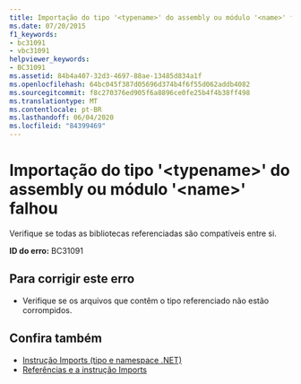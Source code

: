```yaml
---
title: Importação do tipo '<typename>' do assembly ou módulo '<name>' falhou
ms.date: 07/20/2015
f1_keywords:
- bc31091
- vbc31091
helpviewer_keywords:
- BC31091
ms.assetid: 84b4a407-32d3-4697-88ae-13485d834a1f
ms.openlocfilehash: 64bc045f387d05696d374b4f6f55d062addb4082
ms.sourcegitcommit: f8c270376ed905f6a8896ce0fe25b4f4b38ff498
ms.translationtype: MT
ms.contentlocale: pt-BR
ms.lasthandoff: 06/04/2020
ms.locfileid: "84399469"
---
```

# <a name="import-of-type-typename-from-assembly-or-module-name-failed"></a>Importação do tipo '\<typename>' do assembly ou módulo '\<name>' falhou
Verifique se todas as bibliotecas referenciadas são compatíveis entre si.  
  
 **ID do erro:** BC31091  
  
## <a name="to-correct-this-error"></a>Para corrigir este erro  
  
- Verifique se os arquivos que contêm o tipo referenciado não estão corrompidos.  
  
## <a name="see-also"></a>Confira também

- [Instrução Imports (tipo e namespace .NET)](../language-reference/statements/imports-statement-net-namespace-and-type.md)
- [Referências e a instrução Imports](../programming-guide/program-structure/references-and-the-imports-statement.md)
